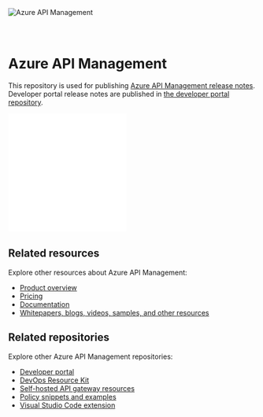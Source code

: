 <img src="./media/apim-logo.png" alt="Azure API Management" width="96" style="margin-bottom: 40px;"> 

# Azure API Management 

This repository is used for publishing [Azure API Management release notes](https://github.com/Azure/API-Management/releases). Developer portal release notes are published in [the developer portal repository](https://aka.ms/apimdevportal/releases).

![Browse release notes](./media/button.svg)

## Related resources

Explore other resources about Azure API Management:

- [Product overview](https://aka.ms/apimrocks)
- [Pricing](https://aka.ms/apimpricing)
- [Documentation](https://aka.ms/apimdocs)
- [Whitepapers, blogs, videos, samples, and other resources](https://aka.ms/apimlove)

## Related repositories

Explore other Azure API Management repositories:

- [Developer portal](https://aka.ms/apimdevportal)
- [DevOps Resource Kit](https://aka.ms/apimdevops)
- [Self-hosted API gateway resources](https://aka.ms/apim/shgw/repo)
- [Policy snippets and examples](https://aka.ms/apimpolicyexamples)
- [Visual Studio Code extension](https://github.com/microsoft/vscode-apimanagement)